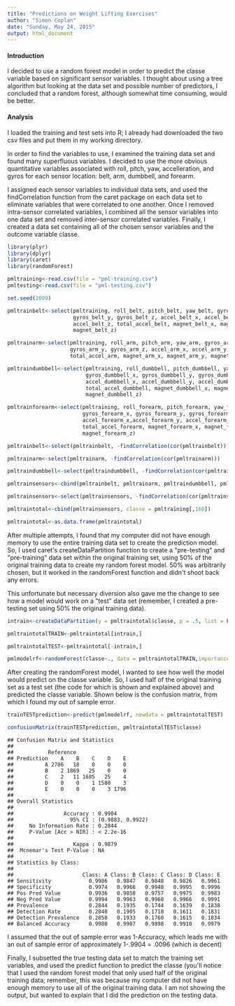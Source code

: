 ```yaml
---
title: "Predictions on Weight Lifting Exercises"
author: "Simon Coplan"
date: "Sunday, May 24, 2015"
output: html_document
---
```


#### Introduction

I decided to use a random forest model in order to predict the classe variable based on significant sensor variables.  I thought about using a tree algorithm but looking at the data set and possible number of predictors, I concluded that a random forest, although somewhat time consuming, would be better.

#### Analysis

I loaded the training and test sets into R; I already had downloaded the two csv files and put them in my working directory.

In order to find the variables to use, I examined the training data set and found many superfluous variables.  I decided to use the more obvious quantitative variables associated with roll, pitch, yaw, accelleration, and gyros for each sensor location: belt, arm, dumbbell, and forearm.  

I assigned each sensor variables to individual data sets, and used the findCorrelation function from the caret package on each data set to eliminate variables that were correlated to one another.  Once I removed intra-sensor correlated variables, I combined all the sensor variables into one data set and removed inter-sensor correlated variables.  Finally, I created a data set containing all of the chosen sensor variables and the outcome variable classe.


```r
library(plyr)
library(dplyr)
library(caret)
library(randomForest)

pmltraining<-read.csv(file = "pml-training.csv")
pmltesting<-read.csv(file = "pml-testing.csv")

set.seed(2009)

pmltrainbelt<-select(pmltraining, roll_belt, pitch_belt, yaw_belt, gyros_belt_x,
                     gyros_belt_y, gyros_belt_z, accel_belt_x, accel_belt_y, 
                     accel_belt_z, total_accel_belt, magnet_belt_x, magnet_belt_y,
                     magnet_belt_z)

pmltrainarm<-select(pmltraining, roll_arm, pitch_arm, yaw_arm, gyros_arm_x, 
                    gyros_arm_y, gyros_arm_z, accel_arm_x, accel_arm_y, accel_arm_z,
                    total_accel_arm, magnet_arm_x, magnet_arm_y, magnet_arm_z)

pmltraindumbbell<-select(pmltraining, roll_dumbbell, pitch_dumbbell, yaw_dumbbell,
                         gyros_dumbbell_x, gyros_dumbbell_y, gyros_dumbbell_z,
                         accel_dumbbell_x, accel_dumbbell_y, accel_dumbbell_z, 
                         total_accel_dumbbell, magnet_dumbbell_x, magnet_dumbbell_y, 
                         magnet_dumbbell_z)

pmltrainforearm<-select(pmltraining, roll_forearm, pitch_forearm, yaw_forearm, 
                        gyros_forearm_x, gyros_forearm_y, gyros_forearm_z, 
                        accel_forearm_x,accel_forearm_y, accel_forearm_z, 
                        total_accel_forearm, magnet_forearm_x, magnet_forearm_y, 
                        magnet_forearm_z)

pmltrainbelt<-select(pmltrainbelt, -findCorrelation(cor(pmltrainbelt)))

pmltrainarm<-select(pmltrainarm, -findCorrelation(cor(pmltrainarm)))

pmltraindumbbell<-select(pmltraindumbbell, -findCorrelation(cor(pmltraindumbbell)))

pmltrainsensors<-cbind(pmltrainbelt, pmltrainarm, pmltraindumbbell, pmltrainforearm)

pmltrainsensors<-select(pmltrainsensors, -findCorrelation(cor(pmltrainsensors)))

pmltraintotal<-cbind(pmltrainsensors, classe = pmltraining[,160])

pmltraintotal<-as.data.frame(pmltraintotal)
```

After multiple attempts, I found that my computer did not have enough memory to use the entire training data set to create the prediction model.  So, I used caret's createDataPartition function to create a "pre-testing" and "pre-training" data set within the original training set, using 50% of the original training data to create my random forest model.  50% was arbitrarily chosen, but it worked in the randomForest function and didn't shoot back any errors.

This unfortunate but necessary diversion also gave me the change to see how a model would work on a "test" data set (remember, I created a pre-testing set using 50% the original training data).


```r
intrain<-createDataPartition(y = pmltraintotal$classe, p = .5, list = F)

pmltraintotalTRAIN<-pmltraintotal[intrain,]

pmltraintotalTEST<-pmltraintotal[-intrain,]

pmlmodelrf<-randomForest(classe~., data = pmltraintotalTRAIN,importance = TRUE, proximity = TRUE)
```

After creating the randomForest model, I wanted to see how well the model would predict on the classe variable.  So, I used half of the original training set as a test set (the code for which is shown and explained above) and predicted the classe variable.  Shown below is the confusion matrix, from which I found my out of sample error.


```r
trainTESTprediction<-predict(pmlmodelrf, newdata = pmltraintotalTEST)

confusionMatrix(trainTESTprediction, pmltraintotalTEST$classe)
```

```
## Confusion Matrix and Statistics
## 
##           Reference
## Prediction    A    B    C    D    E
##          A 2786   18    0    0    0
##          B    2 1869   25    0    0
##          C    2   11 1685   25    4
##          D    0    0    1 1580    3
##          E    0    0    0    3 1796
## 
## Overall Statistics
##                                           
##                Accuracy : 0.9904          
##                  95% CI : (0.9883, 0.9922)
##     No Information Rate : 0.2844          
##     P-Value [Acc > NIR] : < 2.2e-16       
##                                           
##                   Kappa : 0.9879          
##  Mcnemar's Test P-Value : NA              
## 
## Statistics by Class:
## 
##                      Class: A Class: B Class: C Class: D Class: E
## Sensitivity            0.9986   0.9847   0.9848   0.9826   0.9961
## Specificity            0.9974   0.9966   0.9948   0.9995   0.9996
## Pos Pred Value         0.9936   0.9858   0.9757   0.9975   0.9983
## Neg Pred Value         0.9994   0.9963   0.9968   0.9966   0.9991
## Prevalence             0.2844   0.1935   0.1744   0.1639   0.1838
## Detection Rate         0.2840   0.1905   0.1718   0.1611   0.1831
## Detection Prevalence   0.2858   0.1933   0.1760   0.1615   0.1834
## Balanced Accuracy      0.9980   0.9907   0.9898   0.9910   0.9979
```

I assumed that the out of sample error was 1-Accuracy, which leads me with an out of sample error of approximately 1-.9904 = .0096 (which is decent)

Finally, I subsetted the true testing data set to match the training set variables, and used the predict function to predict the classe (you'll notice that I used the random forest model that only used half of the original training data; remember, this was because my computer did not have enough memory to use all of the original training data. I am not showing the output, but wanted to explain that I did the prediction on the testing data.


